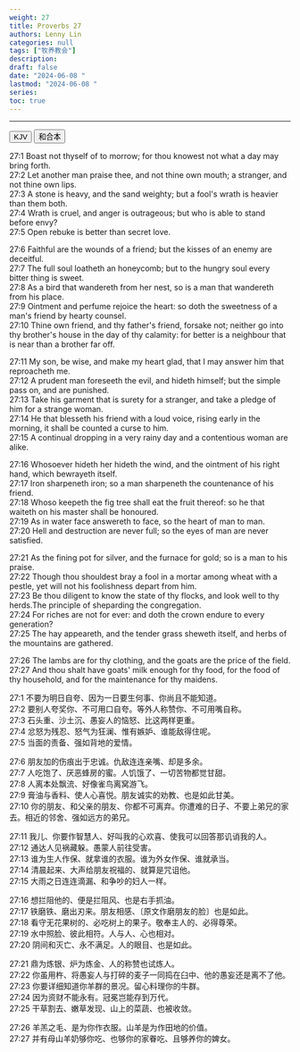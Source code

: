 ```yaml
---
weight: 27
title: Proverbs 27
authors: Lenny Lin
categories: null
tags: ["牧养教会"]
description: 
draft: false
date: "2024-06-08 "
lastmod: "2024-06-08 "
series:
toc: true
---
```



<!--more-->
---

<!-- Tab links -->
<div class="tab">
  <button class="tablinks active" onclick="tablabel(event, 'english')">KJV</button>
  <button class="tablinks" onclick="tablabel(event, 'chinese')">和合本</button>
</div>

<!-- Tab content -->
<div id="english" class="tabcontent" style="display:block">

27:1 Boast not thyself of to morrow; for thou knowest not what a day may bring forth.  
27:2 Let another man praise thee, and not thine own mouth; a stranger, and not thine own lips.  
27:3 A stone is heavy, and the sand weighty; but a fool's wrath is heavier than them both.  
27:4 Wrath is cruel, and anger is outrageous; but who is able to stand before envy?  
27:5 Open rebuke is better than secret love.  

27:6 Faithful are the wounds of a friend; but the kisses of an enemy are deceitful.  
27:7 The full soul loatheth an honeycomb; but to the hungry soul every bitter thing is sweet.  
27:8 As a bird that wandereth from her nest, so is a man that wandereth from his place.  
27:9 Ointment and perfume rejoice the heart: so doth the sweetness of a man's friend by hearty counsel.  
27:10 Thine own friend, and thy father's friend, forsake not; neither go into thy brother's house in the day of thy calamity: for better is a neighbour that is near than a brother far off.  

27:11 My son, be wise, and make my heart glad, that I may answer him that reproacheth me.  
27:12 A prudent man foreseeth the evil, and hideth himself; but the simple pass on, and are punished.  
27:13 Take his garment that is surety for a stranger, and take a pledge of him for a strange woman.  
27:14 He that blesseth his friend with a loud voice, rising early in the morning, it shall be counted a curse to him.  
27:15 A continual dropping in a very rainy day and a contentious woman are alike.  

27:16 Whosoever hideth her hideth the wind, and the ointment of his right hand, which bewrayeth itself.  
27:17 Iron sharpeneth iron; so a man sharpeneth the countenance of his friend.  
27:18 Whoso keepeth the fig tree shall eat the fruit thereof: so he that waiteth on his master shall be honoured.  
27:19 As in water face answereth to face, so the heart of man to man.  
27:20 Hell and destruction are never full; so the eyes of man are never satisfied.  

27:21 As the fining pot for silver, and the furnace for gold; so is a man to his praise.  
27:22 Though thou shouldest bray a fool in a mortar among wheat with a pestle, yet will not his foolishness depart from him.  
27:23 Be thou diligent to know the state of thy flocks, and look well to thy herds.<label class="margin-toggle sidenote-number"></label><span class="sidenote">The principle of sheparding the congregation.</span>  
27:24 For riches are not for ever: and doth the crown endure to every generation?  
27:25 The hay appeareth, and the tender grass sheweth itself, and herbs of the mountains are gathered.  

27:26 The lambs are for thy clothing, and the goats are the price of the field.  
27:27 And thou shalt have goats' milk enough for thy food, for the food of thy household, and for the maintenance for thy maidens.  
</div>

<div id="chinese" class="tabcontent">

27:1 不要为明日自夸、因为一日要生何事、你尚且不能知道。  
27:2 要别人夸奖你、不可用口自夸。等外人称赞你、不可用嘴自称。  
27:3 石头重、沙土沉、愚妄人的恼怒、比这两样更重。  
27:4 忿怒为残忍、怒气为狂澜、惟有嫉妒、谁能敌得住呢。  
27:5 当面的责备、强如背地的爱情。  

27:6 朋友加的伤痕出于忠诚。仇敌连连亲嘴、却是多余。  
27:7 人吃饱了、厌恶蜂房的蜜。人饥饿了、一切苦物都觉甘甜。  
27:8 人离本处飘流、好像雀鸟离窝游飞。  
27:9 膏油与香料、使人心喜悦。朋友诚实的劝教、也是如此甘美。  
27:10 你的朋友、和父亲的朋友、你都不可离弃。你遭难的日子、不要上弟兄的家去。相近的邻舍、强如远方的弟兄。  

27:11 我儿、你要作智慧人、好叫我的心欢喜、使我可以回答那讥诮我的人。  
27:12 通达人见祸藏躲。愚蒙人前往受害。  
27:13 谁为生人作保、就拿谁的衣服。谁为外女作保、谁就承当。  
27:14 清晨起来、大声给朋友祝福的、就算是咒诅他。  
27:15 大雨之日连连滴漏、和争吵的妇人一样。  

27:16 想拦阻他的、便是拦阻风、也是右手抓油。  
27:17 铁磨铁、磨出刃来。朋友相感、〔原文作磨朋友的脸〕也是如此。  
27:18 看守无花果树的、必吃树上的果子。敬奉主人的、必得尊荣。  
27:19 水中照脸、彼此相符。人与人、心也相对。  
27:20 阴间和灭亡、永不满足。人的眼目、也是如此。  

27:21 鼎为炼银、炉为炼金、人的称赞也试炼人。  
27:22 你虽用杵、将愚妄人与打碎的麦子一同捣在臼中、他的愚妄还是离不了他。  
27:23 你要详细知道你羊群的景况。留心料理你的牛群。  
27:24 因为资财不能永有。冠冕岂能存到万代。  
27:25 干草割去、嫩草发现、山上的菜蔬、也被收敛。  

27:26 羊羔之毛、是为你作衣服。山羊是为作田地的价值。  
27:27 并有母山羊奶够你吃、也够你的家眷吃、且够养你的婢女。  
</div>


